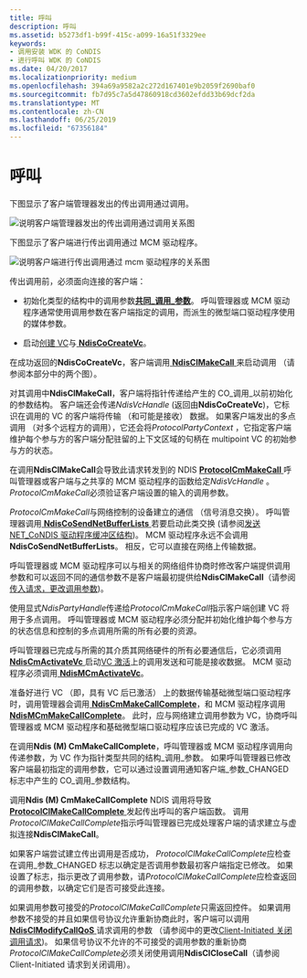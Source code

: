 ```yaml
---
title: 呼叫
description: 呼叫
ms.assetid: b5273df1-b99f-415c-a099-16a51f3329ee
keywords:
- 调用安装 WDK 的 CoNDIS
- 进行呼叫 WDK 的 CoNDIS
ms.date: 04/20/2017
ms.localizationpriority: medium
ms.openlocfilehash: 394a69a9582a2c272d167401e9b2059f2690baf0
ms.sourcegitcommit: fb7d95c7a5d47860918cd3602efdd33b69dcf2da
ms.translationtype: MT
ms.contentlocale: zh-CN
ms.lasthandoff: 06/25/2019
ms.locfileid: "67356184"
---
```

# <a name="making-a-call"></a>呼叫





下图显示了客户端管理器发出的传出调用通过调用。

![说明客户端管理器发出的传出调用通过调用关系图](images/cm-11.png)

下图显示了客户端进行传出调用通过 MCM 驱动程序。

![说明客户端进行传出调用通过 mcm 驱动程序的关系图](images/fig1-11.png)

传出调用前，必须面向连接的客户端：

-   初始化类型的结构中的调用参数[**共同\_调用\_参数**](https://docs.microsoft.com/previous-versions/windows/hardware/network/ff545384(v=vs.85))。 呼叫管理器或 MCM 驱动程序通常使用调用参数在客户端指定的调用，而派生的微型端口驱动程序使用的媒体参数。

-   启动[创建 VC](creating-a-vc.md)与[ **NdisCoCreateVc**](https://docs.microsoft.com/windows-hardware/drivers/ddi/content/ndis/nf-ndis-ndiscocreatevc)。

在成功返回的**NdisCoCreateVc**，客户端调用[ **NdisClMakeCall** ](https://docs.microsoft.com/windows-hardware/drivers/ddi/content/ndis/nf-ndis-ndisclmakecall)来启动调用 （请参阅本部分中的两个图）。

对其调用中**NdisClMakeCall**，客户端将指针传递给产生的 CO\_调用\_以前初始化的参数结构。 客户端还会传递*NdisVcHandle* (返回由**NdisCoCreateVc**)，它标识在调用的 VC 的客户端将传输 （和可能是接收） 数据。 如果客户端发出的多点调用 （对多个远程方的调用），它还会将*ProtocolPartyContext* ，它指定客户端维护每个参与方的客户端分配驻留的上下文区域的句柄在 multipoint VC 的初始参与方的状态。

在调用**NdisClMakeCall**会导致此请求转发到的 NDIS [ **ProtocolCmMakeCall** ](https://docs.microsoft.com/windows-hardware/drivers/ddi/content/ndis/nc-ndis-protocol_cm_make_call)呼叫管理器或客户端与之共享的 MCM 驱动程序的函数给定*NdisVcHandle* 。 *ProtocolCmMakeCall*必须验证客户端设置的输入的调用参数。

*ProtocolCmMakeCall*与网络控制的设备建立的通信 （信号消息交换）。 呼叫管理器调用[ **NdisCoSendNetBufferLists** ](https://docs.microsoft.com/windows-hardware/drivers/ddi/content/ndis/nf-ndis-ndiscosendnetbufferlists)若要启动此类交换 (请参阅[发送 NET\_CoNDIS 驱动程序缓冲区结构](sending-net-buffer-structures-from-condis-drivers.md))。 MCM 驱动程序永远不会调用**NdisCoSendNetBufferLists**。 相反，它可以直接在网络上传输数据。

呼叫管理器或 MCM 驱动程序可以与相关的网络组件协商时修改客户端提供调用参数和可以返回不同的通信参数不是客户端最初提供给**NdisClMakeCall**（请参阅[传入请求，更改调用参数](incoming-request-to-change-call-parameters.md))。

使用显式*NdisPartyHandle*传递给*ProtocolCmMakeCall*指示客户端创建 VC 将用于多点调用。 呼叫管理器或 MCM 驱动程序必须分配并初始化维护每个参与方的状态信息和控制的多点调用所需的所有必要的资源。

呼叫管理器已完成与所需的其介质其网络硬件的所有必要通信后，它必须调用[ **NdisCmActivateVc** ](https://docs.microsoft.com/windows-hardware/drivers/ddi/content/ndis/nf-ndis-ndiscmactivatevc)启动[VC 激活](activating-a-vc.md)上的调用发送和可能是接收数据。 MCM 驱动程序必须调用[ **NdisMCmActivateVc**](https://docs.microsoft.com/windows-hardware/drivers/ddi/content/ndis/nf-ndis-ndismcmactivatevc)。

准备好进行 VC （即，具有 VC 后已激活） 上的数据传输基础微型端口驱动程序时，调用管理器会调用[ **NdisCmMakeCallComplete**](https://docs.microsoft.com/windows-hardware/drivers/ddi/content/ndis/nf-ndis-ndiscmmakecallcomplete)，和 MCM 驱动程序调用[ **NdisMCmMakeCallComplete**](https://docs.microsoft.com/windows-hardware/drivers/ddi/content/ndis/nf-ndis-ndismcmmakecallcomplete)。 此时，应与网络建立调用参数为 VC，协商呼叫管理器或 MCM 驱动程序和基础微型端口驱动程序应该已完成的 VC 激活。

在调用**Ndis (M) CmMakeCallComplete**，呼叫管理器或 MCM 驱动程序调用向传递参数，为 VC 作为指针类型共同的结构\_调用\_参数。 如果呼叫管理器已修改客户端最初指定的调用参数，它可以通过设置调用通知客户端\_参数\_CHANGED 标志中产生的 CO\_调用\_参数结构。

调用**Ndis (M) CmMakeCallComplete** NDIS 调用将导致[ **ProtocolClMakeCallComplete** ](https://docs.microsoft.com/windows-hardware/drivers/ddi/content/ndis/nc-ndis-protocol_cl_make_call_complete)发起传出呼叫的客户端函数。 调用*ProtocolClMakeCallComplete*指示呼叫管理器已完成处理客户端的请求建立与虚拟连接**NdisClMakeCall**。

如果客户端尝试建立传出调用是否成功， *ProtocolClMakeCallComplete*应检查在调用\_参数\_CHANGED 标志以确定是否调用参数最初客户端指定已修改。 如果设置了标志，指示更改了调用参数，请*ProtocolClMakeCallComplete*应检查返回的调用参数，以确定它们是否可接受此连接。

如果调用参数可接受的*ProtocolClMakeCallComplete*只需返回控件。 如果调用参数不接受的并且如果信号协议允许重新协商此时，客户端可以调用[ **NdisClModifyCallQoS** ](https://docs.microsoft.com/windows-hardware/drivers/ddi/content/ndis/nf-ndis-ndisclmodifycallqos)请求调用的参数 （请参阅中的更改[Client-Initiated 关闭调用请求](client-initiated-request-to-close-a-call.md))。 如果信号协议不允许的不可接受的调用参数的重新协商*ProtocolClMakeCallComplete*必须关闭使用调用**NdisClCloseCall**（请参阅 Client-Initiated 请求到关闭调用）。

 

 





